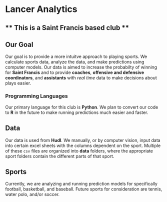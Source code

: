 # Lancer Analytics

## ** This is a Saint Francis based club **

## Our Goal

Our goal is to provide a more intuitve approach to playing sports. We calculate sports data, analyze the data, and make predictions using computer models. Our data is aimed to increase the probabilty of winning for **Saint Francis** and to provide **coaches**, **offensive and defensive coordinators**, and **assistants** with *real time* data to make decisions about plays easier.


### Programming Languages

Our primary language for this club is **Python**. We plan to convert our code to **R** in the future to make running predictions much easier and faster. 

## Data

Our data is used from **Hudl**. We manually, or by computer vision, input data into certain excel sheets with the columns dependent on the sport. Multiple of these ```csv``` files are organized into **data** folders, where the appropriate sport folders contain the different parts of that sport. 


## Sports

Currently, we are analyzing and running prediction models for specifically football, basketball, and baseball. Future sports for consideration are tennis, water polo, and/or soccer.


